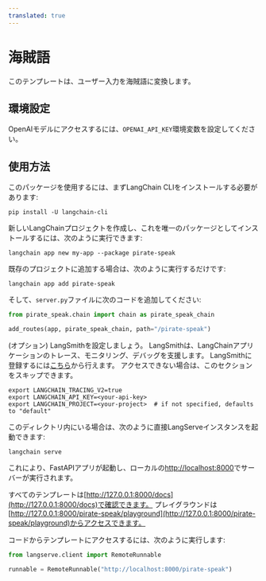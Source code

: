```yaml
---
translated: true
---
```


# 海賊語

このテンプレートは、ユーザー入力を海賊語に変換します。

## 環境設定

OpenAIモデルにアクセスするには、`OPENAI_API_KEY`環境変数を設定してください。

## 使用方法

このパッケージを使用するには、まずLangChain CLIをインストールする必要があります:

```shell
pip install -U langchain-cli
```

新しいLangChainプロジェクトを作成し、これを唯一のパッケージとしてインストールするには、次のように実行できます:

```shell
langchain app new my-app --package pirate-speak
```

既存のプロジェクトに追加する場合は、次のように実行するだけです:

```shell
langchain app add pirate-speak
```

そして、`server.py`ファイルに次のコードを追加してください:

```python
from pirate_speak.chain import chain as pirate_speak_chain

add_routes(app, pirate_speak_chain, path="/pirate-speak")
```

(オプション) LangSmithを設定しましょう。
LangSmithは、LangChainアプリケーションのトレース、モニタリング、デバッグを支援します。
LangSmithに登録するには[こちら](https://smith.langchain.com/)から行えます。
アクセスできない場合は、このセクションをスキップできます。

```shell
export LANGCHAIN_TRACING_V2=true
export LANGCHAIN_API_KEY=<your-api-key>
export LANGCHAIN_PROJECT=<your-project>  # if not specified, defaults to "default"
```

このディレクトリ内にいる場合は、次のように直接LangServeインスタンスを起動できます:

```shell
langchain serve
```

これにより、FastAPIアプリが起動し、ローカルの[http://localhost:8000](http://localhost:8000)でサーバーが実行されます。

すべてのテンプレートは[http://127.0.0.1:8000/docs](http://127.0.0.1:8000/docs)で確認できます。
プレイグラウンドは[http://127.0.0.1:8000/pirate-speak/playground](http://127.0.0.1:8000/pirate-speak/playground)からアクセスできます。

コードからテンプレートにアクセスするには、次のように実行します:

```python
from langserve.client import RemoteRunnable

runnable = RemoteRunnable("http://localhost:8000/pirate-speak")
```
